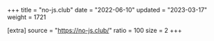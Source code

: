 +++
title = "no-js.club"
date = "2022-06-10"
updated = "2023-03-17"
weight = 1721

[extra]
source = "https://no-js.club/"
ratio = 100
size = 2
+++
